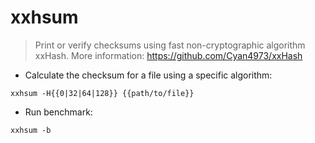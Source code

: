 # xxhsum

> Print or verify checksums using fast non-cryptographic algorithm xxHash.
> More information: <https://github.com/Cyan4973/xxHash>

- Calculate the checksum for a file using a specific algorithm:

`xxhsum -H{{0|32|64|128}} {{path/to/file}}`

- Run benchmark:

`xxhsum -b`
